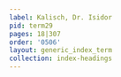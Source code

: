 ```yaml
---
label: Kalisch, Dr. Isidor
pid: term29
pages: 18|307
order: '0506'
layout: generic_index_term
collection: index-headings
---
```


